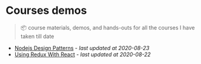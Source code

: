 # Courses demos

> 📦 course materials, demos, and hands-outs for all the courses I have taken till date

<!-- index starts -->

- [Nodejs Design Patterns](https://github.com/ashishdotme/courses-demos/blob/master/nodejs-design-patterns) - _last updated at 2020-08-23_
- [Using Redux With React](https://github.com/ashishdotme/courses-demos/blob/master/using-redux-with-react) - _last updated at 2020-08-22_
<!-- index ends -->
